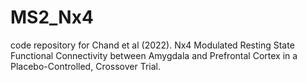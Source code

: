 # MS2_Nx4
code repository for Chand et al (2022). Nx4 Modulated Resting State Functional Connectivity between Amygdala and Prefrontal Cortex in a Placebo-Controlled, Crossover Trial.
